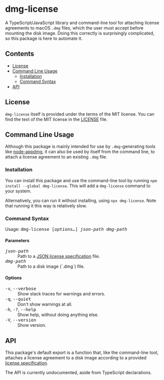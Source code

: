 # dmg-license

A TypeScript/JavaScript library and command-line tool for attaching license agreements to macOS `.dmg` files, which the user must accept before mounting the disk image. Doing this correctly is surprisingly complicated, so this package is here to automate it.

## Contents

* [License](#license)
* [Command Line Usage](#command-line-usage)
	* [Installation](#installation)
	* [Command Syntax](#command-syntax)
* [API](#api)

## License

`dmg-license` itself is provided under the terms of the MIT license. You can find the text of the MIT license in the [LICENSE](LICENSE) file.

## Command Line Usage

Although this package is mainly intended for use by `.dmg`-generating tools like [node-appdmg](https://github.com/LinusU/node-appdmg), it can also be used by itself from the command line, to attach a license agreement to an existing `.dmg` file.

### Installation

You can install this package and use the command-line tool by running `npm install --global dmg-license`. This will add a `dmg-license` command to your system.

Alternatively, you can run it without installing, using `npx dmg-license`. Note that running it this way is relatively slow.

### Command Syntax

Usage: <kbd>dmg-license [<var>options…</var>] <var>json-path</var> <var>dmg-path</var></kbd>

#### Parameters

<dl>
<dt><kbd><var>json-path</var></kbd></dt>
<dd>Path to a <a href="License%20Specifications.md">JSON license specification</a> file.</dd>
<dt><kbd><var>dmg-path</var></kbd></dt>
<dd>Path to a disk image (`.dmg`) file.</dd>
</dl>

#### Options

<dl>
<dt><kbd>-v</kbd>, <kbd>--verbose</kbd></dt>
<dd>Show stack traces for warnings and errors.</dd>

<dt><kbd>-q</kbd>, <kbd>--quiet</kbd></dt>
<dd>Don't show warnings at all.</dd>

<dt><kbd>-h</kbd>, <kbd>-?</kbd>, <kbd>--help</kbd></dt>
<dd>Show help, without doing anything else.</dd>

<dt><kbd>-V</kbd>, <kbd>--version</kbd></dt>
<dd>Show version.</dd>
</dl>

## API

This package's default export is a function that, like the command-line tool, attaches a license agreement to a disk image according to a provided [license specification](License%20Specifications.md).

The API is currently undocumented, aside from TypeScript declarations.
